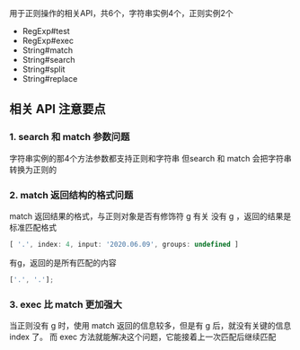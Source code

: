 用于正则操作的相关API，共6个，字符串实例4个，正则实例2个
- RegExp#test
- RegExp#exec
- String#match
- String#search
- String#split
- String#replace

## 相关 API 注意要点

### 1. search 和 match 参数问题
字符串实例的那4个方法参数都支持正则和字符串
但search 和 match 会把字符串转换为正则的

### 2. match 返回结构的格式问题
match 返回结果的格式，与正则对象是否有修饰符 g 有关
没有 g ，返回的结果是标准匹配格式
```js
[ '.', index: 4, input: '2020.06.09', groups: undefined ]
```
有g，返回的是所有匹配的内容
```js
['.', '.'];
```

### 3. exec 比 match 更加强大
当正则没有 g 时，使用 match 返回的信息较多，但是有 g 后，就没有关键的信息 index 了。
而 exec 方法就能解决这个问题，它能接着上一次匹配后继续匹配
